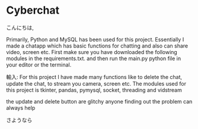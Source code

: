 # Cyberchat

こんにちは,

Primarily, Python and MySQL has been used for this project. Essentially I made a chatapp which has basic functions for chatting and also can share video, screen etc. First make sure you have downloaded the following modules in the requirements.txt. and then run the main.py python file in your editor or the terminal. 

輸入:
For this project I have made many functions like to delete the chat, update the chat, to stream you camera, screen etc. The modules used for this project is tkinter, pandas, pymysql, socket, threading and vidstream

the update and delete button are glitchy anyone finding out the problem can always help 

さようなら

